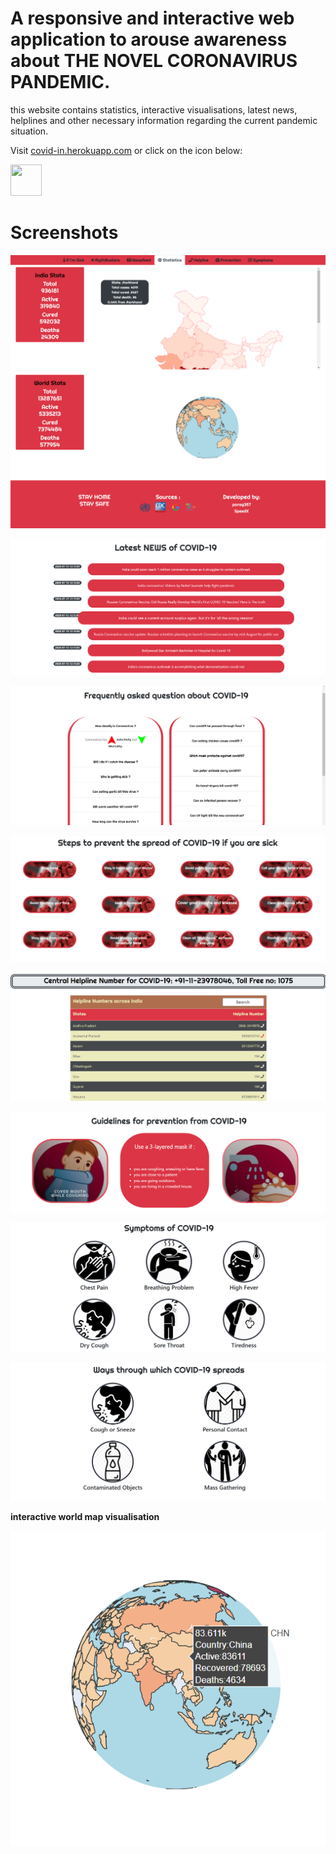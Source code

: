 # A responsive and interactive web application to arouse awareness about THE NOVEL CORONAVIRUS PANDEMIC.

this website contains statistics, interactive visualisations, latest news, helplines and other necessary information regarding the current pandemic situation.

Visit [covid-in.herokuapp.com](http://covid-in.herokuapp.com/) or click on the icon below:

<a href="http://covid-in.herokuapp.com/"><img src="https://img.icons8.com/doodle/48/000000/coronavirus.png" width="50" height="50"/></a>

# Screenshots

![](assets/screenshots/stats.png)


![](assets/screenshots/news.png)


![](assets/screenshots/myth.png)


![](assets/screenshots/sick.png)


![](assets/screenshots/help.png)


![](assets/screenshots/prevent.png)


![](assets/screenshots/symptom.png)


![](assets/screenshots/spread.png)


<b>interactive world map visualisation</b>

![](assets/screenshots/map.png)

